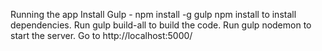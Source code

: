 Running the app
Install Gulp - npm install -g gulp
npm install to install dependencies.
Run gulp build-all to build the code.
Run gulp nodemon to start the server.
Go to http://localhost:5000/
